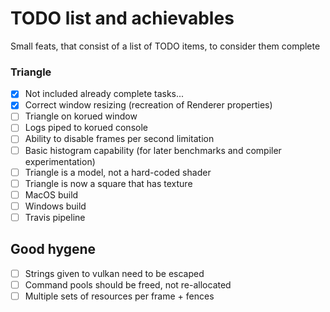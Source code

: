 # TODO list and achievables

Small feats, that consist of a list of TODO items, to consider them complete

### Triangle

- [x] Not included already complete tasks...
- [x] Correct window resizing (recreation of Renderer properties)
- [ ] Triangle on korued window
- [ ] Logs piped to korued console
- [ ] Ability to disable frames per second limitation
- [ ] Basic histogram capability (for later benchmarks and compiler experimentation)
- [ ] Triangle is a model, not a hard-coded shader
- [ ] Triangle is now a square that has texture
- [ ] MacOS build
- [ ] Windows build
- [ ] Travis pipeline

## Good hygene

- [ ] Strings given to vulkan need to be escaped
- [ ] Command pools should be freed, not re-allocated
- [ ] Multiple sets of resources per frame + fences